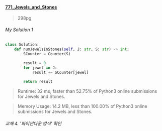 #### [771_Jewels_and_Stones](https://leetcode.com/problems/jewels-and-stones/)
> 298pg


###### My Solution 1
```python
class Solution:
    def numJewelsInStones(self, J: str, S: str) -> int:
        SCounter = Counter(S)

        result = 0
        for jewel in J:
            result += SCounter[jewel]

        return result
```

> Runtime: 32 ms, faster than 52.75% of Python3 online submissions for Jewels and Stones.

> Memory Usage: 14.2 MB, less than 100.00% of Python3 online submissions for Jewels and Stones.

###### 교재 4. '파이썬다운 방식' 확인